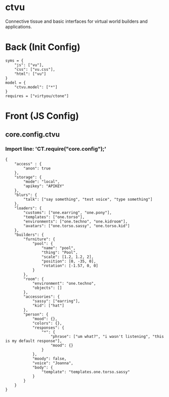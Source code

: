 # ctvu
Connective tissue and basic interfaces for virtual world builders and applications.


# Back (Init Config)

    syms = {
    	"js": ["vu"],
    	"css": ["vu.css"],
    	"html": ["vu"]
    }
    model = {
    	"ctvu.model": ["*"]
    }
    requires = ["virtyou/ctone"]

# Front (JS Config)

## core.config.ctvu
### Import line: 'CT.require("core.config");'
    {
        "access" : {
            "anon": true
        },
        "storage": {
            "mode": "local",
            "apikey": "APIKEY"
        },
        "blurs": {
            "talk": ["say something", "test voice", "type something"]
        },
        "loaders": {
            "customs": ["one.earring", "one.pony"],
            "templates": ["one.torso"],
            "environments": ["one.techno", "one.kidroom"],
            "avatars": ["one.torso.sassy", "one.torso.kid"]
        },
        "builders": {
            "furniture": {
                "pool": {
                    "name": "pool",
                    "thing": "Pool",
                    "scale": [1.2, 1.2, 2],
                    "position": [0, -35, 0],
                    "rotation": [-1.57, 0, 0]
                }
            },
            "room": {
                "environment": "one.techno",
                "objects": []
            },
            "accessories": {
                "sassy": ["earring"],
                "kid": ["hat"]
            },
            "person": {
                "mood": {},
                "colors": {},
                "responses": {
                    "*": {
                        "phrase": ["um what?", "i wasn't listening", "this is my default response"],
                        "mood": {}
                    }
                },
                "moody": false,
                "voice": "Joanna",
                "body": {
                    "template": "templates.one.torso.sassy"
                }
            }
        }
    }